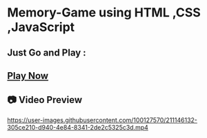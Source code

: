 # Memory-Game using HTML ,CSS ,JavaScript

## Just Go and Play :
## [Play Now](https://nayan821.github.io/Memory-Game/)


## 📷 Video Preview 

https://user-images.githubusercontent.com/100127570/211146132-305ce210-d940-4e84-8341-2de2c5325c3d.mp4

